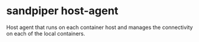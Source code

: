 sandpiper host-agent
====================

Host agent that runs on each container host and manages the connectivity
on each of the local containers.


